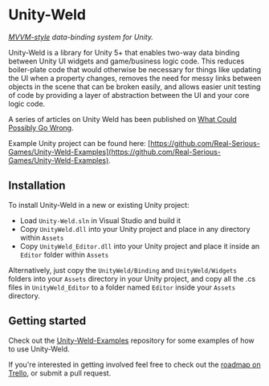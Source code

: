 # Unity-Weld
*[MVVM-style](https://msdn.microsoft.com/en-us/library/hh848246.aspx) data-binding system for Unity.*

Unity-Weld is a library for Unity 5+ that enables two-way data binding between Unity UI widgets and game/business logic code. This reduces boiler-plate code that would otherwise be necessary for things like updating the UI when a property changes, removes the need for messy links between objects in the scene that can be broken easily, and allows easier unit testing of code by providing a layer of abstraction between the UI and your core logic code.

A series of articles on Unity Weld has been published on [What Could Possibly Go Wrong](http://www.what-could-possibly-go-wrong.com/bringing-mvvm-to-unity-part-1-about-mvvm-and-unity-weld/?utm_source=ash&utm_medium=github&utm_campaign=bringing-mvvm-to-unity).

Example Unity project can be found here: [https://github.com/Real-Serious-Games/Unity-Weld-Examples](https://github.com/Real-Serious-Games/Unity-Weld-Examples).

## Installation

To install Unity-Weld in a new or existing Unity project:
 - Load `Unity-Weld.sln` in Visual Studio and build it
 - Copy `UnityWeld.dll` into your Unity project and place in any directory within `Assets`
 - Copy `UnityWeld_Editor.dll` into your Unity project and place it inside an `Editor` folder within `Assets`

Alternatively, just copy the `UnityWeld/Binding` and `UnityWeld/Widgets` folders into your `Assets` directory in your Unity project, and copy all the .cs files in `UnityWeld_Editor` to a folder named `Editor` inside your `Assets` directory.


## Getting started

Check out the [Unity-Weld-Examples](https://github.com/Real-Serious-Games/Unity-Weld-Examples) repository for some examples of how to use Unity-Weld.

If you're interested in getting involved feel free to check out the [roadmap on Trello](https://trello.com/b/KVFUvGR0), or submit a pull request.
